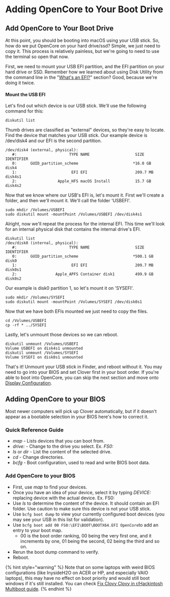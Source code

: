 # Adding OpenCore to Your Boot Drive

## Add OpenCore to Your Boot Drive

At this point, you should be booting into macOS using your USB stick. So, how do we put OpenCore on your hard drive/ssd? Simple, we just need to copy it. This process is relatively painless, but we're going to need to use the terminal so open that now.

First, we need to mount your USB EFI partition, and the EFI partition on your hard drive or SSD. Remember how we learned about using Disk Utility from the command line in the "[What's an EFI?](../useful-skills-terminology/whats-an-efi.md)" section? Good, because we're doing it twice.

#### Mount the USB EFI

Let's find out which device is our USB stick. We'll use the following command for this:

```text
diskutil list
```

Thumb drives are classified as "external" devices, so they're easy to locate. Find the device that matches your USB stick. Our example device is /dev/disk4 and our EFI is the second partition.

```text
/dev/disk4 (external, physical):
   #:                       TYPE NAME                    SIZE       IDENTIFIER
   0:      GUID_partition_scheme                        *16.0 GB    disk4
   1:                        EFI EFI                     209.7 MB   disk4s1
   2:                  Apple_HFS macOS Install           15.7 GB    disk4s2
```

Now that we know where our USB's EFI is, let's mount it. First we'll create a folder, and then we'll mount it. We'll call the folder 'USBEFI'.

```text
sudo mkdir /Volumes/USBEFI
sudo diskutil mount -mountPoint /Volumes/USBEFI /dev/disk4s1
```

Alright, now we'll repeat the process for the internal EFI. This time we'll look for an internal physical disk that contains the internal drive's EFI.

```text
diskutil list
/dev/disk0 (internal, physical):
   #:                       TYPE NAME                    SIZE       IDENTIFIER
   0:      GUID_partition_scheme                        *500.1 GB   disk0
   1:                        EFI EFI                     209.7 MB   disk0s1
   2:                 Apple_APFS Container disk1         499.9 GB   disk0s2
```

Our example is disk0 partition 1, so let's mount it on 'SYSEFI'.

```text
sudo mkdir /Volumes/SYSEFI
sudo diskutil mount -mountPoint /Volumes/SYSEFI /dev/disk0s1
```

Now that we have both EFIs mounted we just need to copy the files.

```text
cd /Volumes/USBEFI
cp -rf * ../SYSEFI
```

Lastly, let's unmount those devices so we can reboot.

```text
diskutil unmount /Volumes/USBEFI
Volume USBEFI on disk4s1 unmounted
diskutil unmount /Volumes/SYSEFI
Volume SYSEFI on disk0s1 unmounted
```

That's it! Unmount your USB stick in Finder, and reboot without it. You may need to go into your BIOS and set Clover first in your boot order. If you're able to boot into OpenCore, you can skip the next section and move onto [Display Configuration](../prepare-install-macos/display-configuration.md).

## Adding OpenCore to your BIOS

Most newer computers will pick up Clover automatically, but if it doesn't appear as a bootable selection in your BIOS here's how to correct it.

### **Quick Reference Guide**

* _map_ - Lists devices that you can boot from.
* _drive:_ - Change to the drive you select. Ex. _FS0:_
* _ls_ or _dir_ - List the content of the selected drive.
* _cd_ - Change directories.
* _bcfg_ - Boot configuration, used to read and write BIOS boot data.

### Add OpenCore to your BIOS

* First, use _map_ to find your devices.
* Once you have an idea of your device, select it by typing _DEVICE:_ replacing device with the actual device. Ex. FS0:
* Use _ls_ to determine the content of the device. It should contain an EFI folder. Use caution to make sure this device is not your USB stick.
* Use `bcfg boot dump` to view your currently configured boot devices \(you may see your USB in this list for validation\).
* Use `bcfg boot add 00 FS0:\EFI\BOOT\BOOTX64.EFI OpenCore`to add an entry to your boot map.
  * 00 is the boot order ranking, 00 being the very first one, and it increments by one, 01 being the second, 02 being the third and so on.
* Rerun the boot dump command to verify.
* Reboot.

{% hint style="warning" %}
Note that on some laptops with weird BIOS configurations \(like InysideH2O on ACER or HP, and especially VAIO laptops\), this may have no effect on boot priority and would still boot windows if it's still installed. You can check [Fix Clovy Clovy in r/Hackintosh Multiboot guide](https://hackintosh-multiboot.gitbook.io/hackintosh-multiboot/uefi/fix-clovy-clovy).
{% endhint %}

